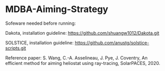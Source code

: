 # MDBA-Aiming-Strategy
Sofeware needed before running:

Dakota, installation guideline: https://github.com/shuangw1012/Dakota.git

SOLSTICE, installation guideline: https://github.com/anustg/solstice-scripts.git



Reference paper: S. Wang, C.-A. Asselineau, J. Pye, J. Coventry, An efficient method for aiming heliostat
using ray-tracing, SolarPACES, 2020.
